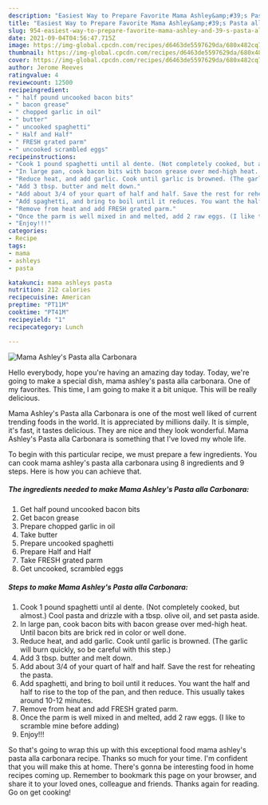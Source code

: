 ```yaml
---
description: "Easiest Way to Prepare Favorite Mama Ashley&amp;#39;s Pasta alla Carbonara"
title: "Easiest Way to Prepare Favorite Mama Ashley&amp;#39;s Pasta alla Carbonara"
slug: 954-easiest-way-to-prepare-favorite-mama-ashley-and-39-s-pasta-alla-carbonara
date: 2021-09-04T04:56:47.715Z
image: https://img-global.cpcdn.com/recipes/d6463de5597629da/680x482cq70/mama-ashleys-pasta-alla-carbonara-recipe-main-photo.jpg
thumbnail: https://img-global.cpcdn.com/recipes/d6463de5597629da/680x482cq70/mama-ashleys-pasta-alla-carbonara-recipe-main-photo.jpg
cover: https://img-global.cpcdn.com/recipes/d6463de5597629da/680x482cq70/mama-ashleys-pasta-alla-carbonara-recipe-main-photo.jpg
author: Jerome Reeves
ratingvalue: 4
reviewcount: 12500
recipeingredient:
- " half pound uncooked bacon bits"
- " bacon grease"
- " chopped garlic in oil"
- " butter"
- " uncooked spaghetti"
- " Half and Half"
- " FRESH grated parm"
- " uncooked scrambled eggs"
recipeinstructions:
- "Cook 1 pound spaghetti until al dente. (Not completely cooked, but almost.) Cool pasta and drizzle with a tbsp. olive oil, and set pasta aside."
- "In large pan, cook bacon bits with bacon grease over med-high heat. Until bacon bits are brick red in color or well done."
- "Reduce heat, and add garlic. Cook until garlic is browned. (The garlic will burn quickly, so be careful with this step.)"
- "Add 3 tbsp. butter and melt down."
- "Add about 3/4 of your quart of half and half. Save the rest for reheating the pasta."
- "Add spaghetti, and bring to boil until it reduces. You want the half and half to rise to the top of the pan, and then reduce. This usually takes around 10-12 minutes."
- "Remove from heat and add FRESH grated parm."
- "Once the parm is well mixed in and melted, add 2 raw eggs. (I like to scramble mine before adding)"
- "Enjoy!!!"
categories:
- Recipe
tags:
- mama
- ashleys
- pasta

katakunci: mama ashleys pasta 
nutrition: 212 calories
recipecuisine: American
preptime: "PT11M"
cooktime: "PT41M"
recipeyield: "1"
recipecategory: Lunch

---
```



![Mama Ashley&#39;s Pasta alla Carbonara](https://img-global.cpcdn.com/recipes/d6463de5597629da/680x482cq70/mama-ashleys-pasta-alla-carbonara-recipe-main-photo.jpg)

Hello everybody, hope you're having an amazing day today. Today, we're going to make a special dish, mama ashley&#39;s pasta alla carbonara. One of my favorites. This time, I am going to make it a bit unique. This will be really delicious.

Mama Ashley&#39;s Pasta alla Carbonara is one of the most well liked of current trending foods in the world. It is appreciated by millions daily. It is simple, it's fast, it tastes delicious. They are nice and they look wonderful. Mama Ashley&#39;s Pasta alla Carbonara is something that I've loved my whole life.




To begin with this particular recipe, we must prepare a few ingredients. You can cook mama ashley&#39;s pasta alla carbonara using 8 ingredients and 9 steps. Here is how you can achieve that.

<!--inarticleads1-->

##### The ingredients needed to make Mama Ashley&#39;s Pasta alla Carbonara:

1. Get  half pound uncooked bacon bits
1. Get  bacon grease
1. Prepare  chopped garlic in oil
1. Take  butter
1. Prepare  uncooked spaghetti
1. Prepare  Half and Half
1. Take  FRESH grated parm
1. Get  uncooked, scrambled eggs




<!--inarticleads2-->

##### Steps to make Mama Ashley&#39;s Pasta alla Carbonara:

1. Cook 1 pound spaghetti until al dente. (Not completely cooked, but almost.) Cool pasta and drizzle with a tbsp. olive oil, and set pasta aside.
1. In large pan, cook bacon bits with bacon grease over med-high heat. Until bacon bits are brick red in color or well done.
1. Reduce heat, and add garlic. Cook until garlic is browned. (The garlic will burn quickly, so be careful with this step.)
1. Add 3 tbsp. butter and melt down.
1. Add about 3/4 of your quart of half and half. Save the rest for reheating the pasta.
1. Add spaghetti, and bring to boil until it reduces. You want the half and half to rise to the top of the pan, and then reduce. This usually takes around 10-12 minutes.
1. Remove from heat and add FRESH grated parm.
1. Once the parm is well mixed in and melted, add 2 raw eggs. (I like to scramble mine before adding)
1. Enjoy!!!




So that's going to wrap this up with this exceptional food mama ashley&#39;s pasta alla carbonara recipe. Thanks so much for your time. I'm confident that you will make this at home. There's gonna be interesting food in home recipes coming up. Remember to bookmark this page on your browser, and share it to your loved ones, colleague and friends. Thanks again for reading. Go on get cooking!
